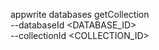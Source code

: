 appwrite databases getCollection \
        --databaseId <DATABASE_ID> \
        --collectionId <COLLECTION_ID>
